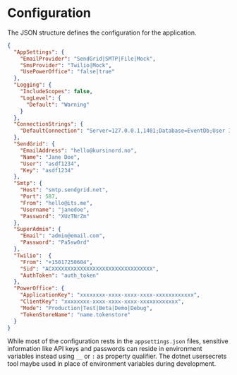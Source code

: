 # Configuration

The JSON structure defines the configuration for the application.

```json
{
  "AppSettings": {
    "EmailProvider": "SendGrid|SMTP|File|Mock",
    "SmsProvider": "Twilio|Mock",
    "UsePowerOffice": "false|true"
  },
  "Logging": {
    "IncludeScopes": false,
    "LogLevel": {
      "Default": "Warning"
    }
  },
  "ConnectionStrings": {
    "DefaultConnection": "Server=127.0.0.1,1401;Database=EventDb;User ID=sa;Password=pass"
  },
  "SendGrid": {
    "EmailAddress": "hello@kursinord.no",
    "Name": "Jane Doe",
    "User": "asdf1234",
    "Key": "asdf1234"
  },
  "Smtp": {
    "Host": "smtp.sendgrid.net",
    "Port": 587,
    "From": "hello@its.me",
    "Username": "janedoe",
    "Password": "XUzTNrZm"
  },
  "SuperAdmin": {
    "Email": "admin@email.com",
    "Password": "Pa5sw0rd"
  },
  "Twilio":  {
    "From": "+15017250604",
    "Sid": "ACXXXXXXXXXXXXXXXXXXXXXXXXXXXXXXXX",
    "AuthToken": "auth_token"
  },
  "PowerOffice": {
    "ApplicationKey": "xxxxxxxx-xxxx-xxxx-xxxx-xxxxxxxxxxxx",
    "ClientKey": "xxxxxxxx-xxxx-xxxx-xxxx-xxxxxxxxxxxx",
    "Mode": "Production|Test|Beta|Demo|Debug",
    "TokenStoreName": "name.tokenstore"
  }
}
```

While most of the configuration rests in the `appsettings.json` files, sensitive information like API keys and passwords can reside in environment variables instead using `__` or `:` as property qualifier. The dotnet usersecrets tool maybe used in place of environment variables during development.
